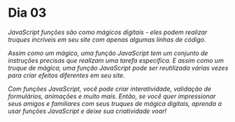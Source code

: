 # Dia 03

_JavaScript funções são como mágicos digitais - eles podem realizar truques incríveis em seu site com apenas algumas linhas de código._

_Assim como um mágico, uma função JavaScript tem um conjunto de instruções precisas que realizam uma tarefa específica. E assim como um truque de mágica, uma função JavaScript pode ser reutilizada várias vezes para criar efeitos diferentes em seu site._

_Com funções JavaScript, você pode criar interatividade, validação de formulários, animações e muito mais. Então, se você quer impressionar seus amigos e familiares com seus truques de mágica digitais, aprenda a usar funções JavaScript e deixe sua criatividade voar!_